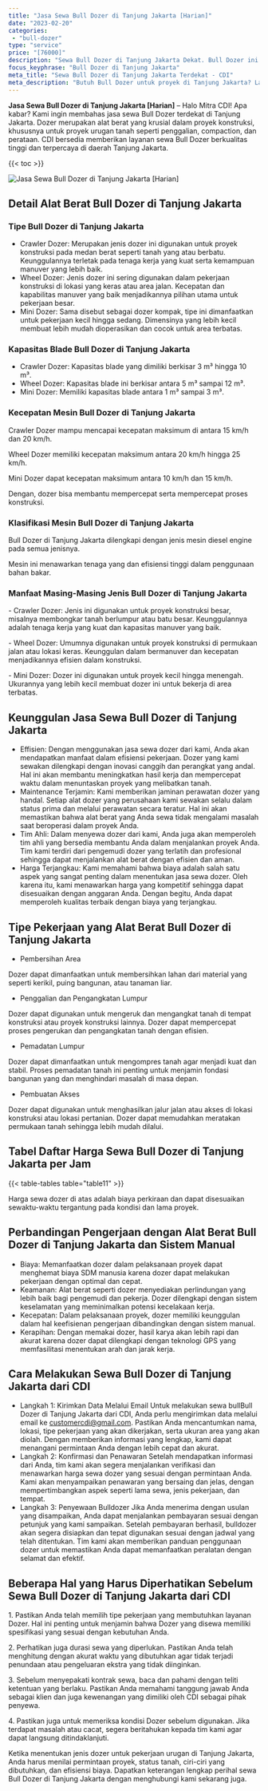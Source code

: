```yaml
---
title: "Jasa Sewa Bull Dozer di Tanjung Jakarta [Harian]"
date: "2023-02-20"
categories:
 - "bull-dozer"
type: "service"
price: "[76000]"
description: "Sewa Bull Dozer di Tanjung Jakarta Dekat. Bull Dozer ini menjadi solusi utama dalam proyek pembangunan sebagai peralatan konstruksi powerful dan efisien. Dapatkan informasi lengkap dengan menghubungi kami."
focus_keyphrase: "Bull Dozer di Tanjung Jakarta"
meta_title: "Sewa Bull Dozer di Tanjung Jakarta Terdekat - CDI"
meta_description: "Butuh Bull Dozer untuk proyek di Tanjung Jakarta? Layanan profesional kami siap melayani dengan penawaran terbaik. Klik untuk info lebih lanjut."
---
```


**Jasa Sewa Bull Dozer di Tanjung Jakarta [Harian]** – Halo Mitra CDI! Apa kabar? Kami ingin membahas jasa sewa Bull Dozer terdekat di Tanjung Jakarta. Dozer merupakan alat berat yang krusial dalam proyek konstruksi, khususnya untuk proyek urugan tanah seperti penggalian, compaction, dan perataan. CDI bersedia memberikan layanan sewa Bull Dozer berkualitas tinggi dan terpercaya di daerah Tanjung Jakarta.

{{< toc >}}

![Jasa Sewa Bull Dozer di Tanjung Jakarta [Harian]](/images/bull-dozer/bull-dozer-14.jpg)

## Detail Alat Berat Bull Dozer di Tanjung Jakarta

### Tipe Bull Dozer di Tanjung Jakarta

*   Crawler Dozer: Merupakan jenis dozer ini digunakan untuk proyek konstruksi pada medan berat seperti tanah yang atau berbatu. Keunggulannya terletak pada tenaga kerja yang kuat serta kemampuan manuver yang lebih baik.
*   Wheel Dozer: Jenis dozer ini sering digunakan dalam pekerjaan konstruksi di lokasi yang keras atau area jalan. Kecepatan dan kapabilitas manuver yang baik menjadikannya pilihan utama untuk pekerjaan besar.
*   Mini Dozer: Sama disebut sebagai dozer kompak, tipe ini dimanfaatkan untuk pekerjaan kecil hingga sedang. Dimensinya yang lebih kecil membuat lebih mudah dioperasikan dan cocok untuk area terbatas.

### Kapasitas Blade Bull Dozer di Tanjung Jakarta

*   Crawler Dozer: Kapasitas blade yang dimiliki berkisar 3 m³ hingga 10 m³.
*   Wheel Dozer: Kapasitas blade ini berkisar antara 5 m³ sampai 12 m³.
*   Mini Dozer: Memiliki kapasitas blade antara 1 m³ sampai 3 m³.

### Kecepatan Mesin Bull Dozer di Tanjung Jakarta

Crawler Dozer mampu mencapai kecepatan maksimum di antara 15 km/h dan 20 km/h.

Wheel Dozer memiliki kecepatan maksimum antara 20 km/h hingga 25 km/h.

Mini Dozer dapat kecepatan maksimum antara 10 km/h dan 15 km/h.

Dengan, dozer bisa membantu mempercepat serta mempercepat proses konstruksi.

### Klasifikasi Mesin Bull Dozer di Tanjung Jakarta

Bull Dozer di Tanjung Jakarta dilengkapi dengan jenis mesin diesel engine pada semua jenisnya.

Mesin ini menawarkan tenaga yang dan efisiensi tinggi dalam penggunaan bahan bakar.

### Manfaat Masing-Masing Jenis Bull Dozer di Tanjung Jakarta

\- Crawler Dozer: Jenis ini digunakan untuk proyek konstruksi besar, misalnya membongkar tanah berlumpur atau batu besar. Keunggulannya adalah tenaga kerja yang kuat dan kapasitas manuver yang baik.

\- Wheel Dozer: Umumnya digunakan untuk proyek konstruksi di permukaan jalan atau lokasi keras. Keunggulan dalam bermanuver dan kecepatan menjadikannya efisien dalam konstruksi.

\- Mini Dozer: Dozer ini digunakan untuk proyek kecil hingga menengah. Ukurannya yang lebih kecil membuat dozer ini untuk bekerja di area terbatas.

## Keunggulan Jasa Sewa Bull Dozer di Tanjung Jakarta

*   Effisien: Dengan menggunakan jasa sewa dozer dari kami, Anda akan mendapatkan manfaat dalam efisiensi pekerjaan. Dozer yang kami sewakan dilengkapi dengan inovasi canggih dan perangkat yang andal. Hal ini akan membantu meningkatkan hasil kerja dan mempercepat waktu dalam menuntaskan proyek yang melibatkan tanah.
*   Maintenance Terjamin: Kami memberikan jaminan perawatan dozer yang handal. Setiap alat dozer yang perusahaan kami sewakan selalu dalam status prima dan melalui perawatan secara teratur. Hal ini akan memastikan bahwa alat berat yang Anda sewa tidak mengalami masalah saat beroperasi dalam proyek Anda.
*   Tim Ahli: Dalam menyewa dozer dari kami, Anda juga akan memperoleh tim ahli yang bersedia membantu Anda dalam menjalankan proyek Anda. Tim kami terdiri dari pengemudi dozer yang terlatih dan profesional sehingga dapat menjalankan alat berat dengan efisien dan aman.
*   Harga Terjangkau: Kami memahami bahwa biaya adalah salah satu aspek yang sangat penting dalam menentukan jasa sewa dozer. Oleh karena itu, kami menawarkan harga yang kompetitif sehingga dapat disesuaikan dengan anggaran Anda. Dengan begitu, Anda dapat memperoleh kualitas terbaik dengan biaya yang terjangkau.

## Tipe Pekerjaan yang Alat Berat Bull Dozer di Tanjung Jakarta

*   Pembersihan Area

Dozer dapat dimanfaatkan untuk membersihkan lahan dari material yang seperti kerikil, puing bangunan, atau tanaman liar.
*   Penggalian dan Pengangkatan Lumpur

Dozer dapat digunakan untuk mengeruk dan mengangkat tanah di tempat konstruksi atau proyek konstruksi lainnya. Dozer dapat mempercepat proses pengerukan dan pengangkatan tanah dengan efisien.
*   Pemadatan Lumpur

Dozer dapat dimanfaatkan untuk mengompres tanah agar menjadi kuat dan stabil. Proses pemadatan tanah ini penting untuk menjamin fondasi bangunan yang dan menghindari masalah di masa depan.
*   Pembuatan Akses

Dozer dapat digunakan untuk menghasilkan jalur jalan atau akses di lokasi konstruksi atau lokasi pertanian. Dozer dapat memudahkan meratakan permukaan tanah sehingga lebih mudah dilalui.

## Tabel Daftar Harga Sewa Bull Dozer di Tanjung Jakarta per Jam

{{< table-tables table="table11" >}}

Harga sewa dozer di atas adalah biaya perkiraan dan dapat disesuaikan sewaktu-waktu tergantung pada kondisi dan lama proyek.

## Perbandingan Pengerjaan dengan Alat Berat Bull Dozer di Tanjung Jakarta dan Sistem Manual

*   Biaya: Memanfaatkan dozer dalam pelaksanaan proyek dapat menghemat biaya SDM manusia karena dozer dapat melakukan pekerjaan dengan optimal dan cepat.
*   Keamanan: Alat berat seperti dozer menyediakan perlindungan yang lebih baik bagi pengemudi dan pekerja. Dozer dilengkapi dengan sistem keselamatan yang meminimalkan potensi kecelakaan kerja.
*   Kecepatan: Dalam pelaksanaan proyek, dozer memiliki keunggulan dalam hal keefisienan pengerjaan dibandingkan dengan sistem manual.
*   Kerapihan: Dengan memakai dozer, hasil karya akan lebih rapi dan akurat karena dozer dapat dilengkapi dengan teknologi GPS yang memfasilitasi menentukan arah dan jarak kerja.

## Cara Melakukan Sewa Bull Dozer di Tanjung Jakarta dari CDI

*   Langkah 1: Kirimkan Data Melalui Email
Untuk melakukan sewa bullBull Dozer di Tanjung Jakarta dari CDI, Anda perlu mengirimkan data melalui email ke customercdi@gmail.com. Pastikan Anda mencantumkan nama, lokasi, tipe pekerjaan yang akan dikerjakan, serta ukuran area yang akan diolah. Dengan memberikan informasi yang lengkap, kami dapat menangani permintaan Anda dengan lebih cepat dan akurat.
*   Langkah 2: Konfirmasi dan Penawaran
Setelah mendapatkan informasi dari Anda, tim kami akan segera menjalankan verifikasi dan menawarkan harga sewa dozer yang sesuai dengan permintaan Anda. Kami akan menyampaikan penawaran yang bersaing dan jelas, dengan mempertimbangkan aspek seperti lama sewa, jenis pekerjaan, dan tempat.
*   Langkah 3: Penyewaan Bulldozer
Jika Anda menerima dengan usulan yang disampaikan, Anda dapat menjalankan pembayaran sesuai dengan petunjuk yang kami sampaikan. Setelah pembayaran berhasil, bulldozer akan segera disiapkan dan tepat digunakan sesuai dengan jadwal yang telah ditentukan. Tim kami akan memberikan panduan penggunaan dozer untuk memastikan Anda dapat memanfaatkan peralatan dengan selamat dan efektif.

## Beberapa Hal yang Harus Diperhatikan Sebelum Sewa Bull Dozer di Tanjung Jakarta dari CDI

1\.  Pastikan Anda telah memilih tipe pekerjaan yang membutuhkan layanan Dozer. Hal ini penting untuk menjamin bahwa Dozer yang disewa memiliki spesifikasi yang sesuai dengan kebutuhan Anda.

2\.  Perhatikan juga durasi sewa yang diperlukan. Pastikan Anda telah menghitung dengan akurat waktu yang dibutuhkan agar tidak terjadi penundaan atau pengeluaran ekstra yang tidak diinginkan.

3\.  Sebelum menyepakati kontrak sewa, baca dan pahami dengan teliti ketentuan yang berlaku. Pastikan Anda memahami tanggung jawab Anda sebagai klien dan juga kewenangan yang dimiliki oleh CDI sebagai pihak penyewa.

4\.  Pastikan juga untuk memeriksa kondisi Dozer sebelum digunakan. Jika terdapat masalah atau cacat, segera beritahukan kepada tim kami agar dapat langsung ditindaklanjuti.

Ketika menentukan jenis dozer untuk pekerjaan urugan di Tanjung Jakarta, Anda harus menilai permintaan proyek, status tanah, ciri-ciri yang dibutuhkan, dan efisiensi biaya. Dapatkan keterangan lengkap perihal sewa Bull Dozer di Tanjung Jakarta dengan menghubungi kami sekarang juga.